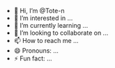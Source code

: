 - 👋 Hi, I’m @Tote-n
- 👀 I’m interested in ...
- 🌱 I’m currently learning ...
- 💞️ I’m looking to collaborate on ...
- 📫 How to reach me ...
- 😄 Pronouns: ...
- ⚡ Fun fact: ...

<!---
Tote-n/Tote-n is a ✨ special ✨ repository because its `README.md` (this file) appears on your GitHub profile.
You can click the Preview link to take a look at your changes.
--->
